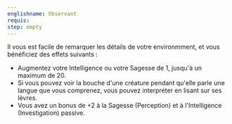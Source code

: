 ```yaml
---
englishname: Observant
requis:
step: empty
---
```

Il vous est facile de remarquer les détails de votre environmment, et vous bénéficiez des effets suivants : 

 - Augmentez votre Intelligence ou votre Sagesse de 1, jusqu'à un maximum de 20.
 - Si vous pouvez voir la bouche d'une créature pendant qu'elle parle une langue que vous comprenez, vous pouvez interpréter en lisant sur ses lèvres.
 - Vous avez un bonus de +2 à la Sagesse (Perception) et à l'Intelligence (Investigation) passive.
